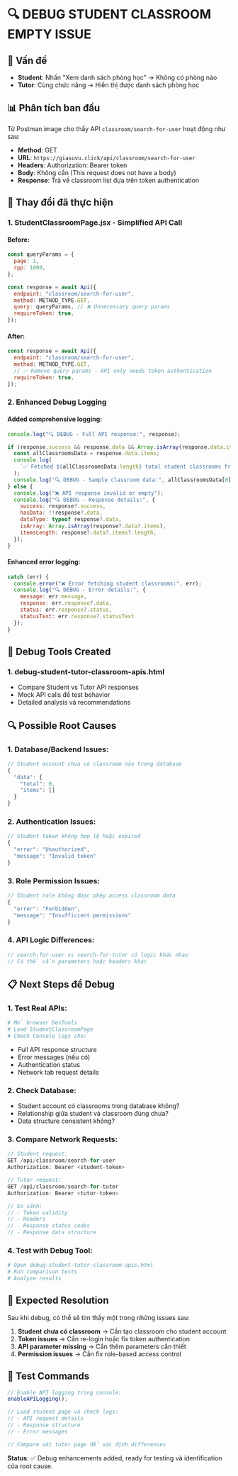 # 🔍 DEBUG STUDENT CLASSROOM EMPTY ISSUE

## 🎯 Vấn đề

- **Student**: Nhấn "Xem danh sách phòng học" → Không có phòng nào
- **Tutor**: Cùng chức năng → Hiển thị được danh sách phòng học

## 📊 Phân tích ban đầu

Từ Postman image cho thấy API `classroom/search-for-user` hoạt động như sau:

- **Method**: GET
- **URL**: `https://giasuvu.click/api/classroom/search-for-user`
- **Headers**: Authorization: Bearer token
- **Body**: Không cần (This request does not have a body)
- **Response**: Trả về classroom list dựa trên token authentication

## 🔧 Thay đổi đã thực hiện

### 1. **StudentClassroomPage.jsx - Simplified API Call**

#### Before:

```javascript
const queryParams = {
  page: 1,
  rpp: 1000,
};

const response = await Api({
  endpoint: "classroom/search-for-user",
  method: METHOD_TYPE.GET,
  query: queryParams, // ❌ Unnecessary query params
  requireToken: true,
});
```

#### After:

```javascript
const response = await Api({
  endpoint: "classroom/search-for-user",
  method: METHOD_TYPE.GET,
  // ✅ Remove query params - API only needs token authentication
  requireToken: true,
});
```

### 2. **Enhanced Debug Logging**

#### Added comprehensive logging:

```javascript
console.log("🔍 DEBUG - Full API response:", response);

if (response.success && response.data && Array.isArray(response.data.items)) {
  const allClassroomsData = response.data.items;
  console.log(
    `✅ Fetched ${allClassroomsData.length} total student classrooms from server`
  );
  console.log("🔍 DEBUG - Sample classroom data:", allClassroomsData[0]);
} else {
  console.log("❌ API response invalid or empty");
  console.log("🔍 DEBUG - Response details:", {
    success: response?.success,
    hasData: !!response?.data,
    dataType: typeof response?.data,
    isArray: Array.isArray(response?.data?.items),
    itemsLength: response?.data?.items?.length,
  });
}
```

#### Enhanced error logging:

```javascript
catch (err) {
  console.error("❌ Error fetching student classrooms:", err);
  console.log("🔍 DEBUG - Error details:", {
    message: err.message,
    response: err.response?.data,
    status: err.response?.status,
    statusText: err.response?.statusText
  });
}
```

## 🧪 Debug Tools Created

### 1. **debug-student-tutor-classroom-apis.html**

- Compare Student vs Tutor API responses
- Mock API calls để test behavior
- Detailed analysis và recommendations

## 🔍 Possible Root Causes

### 1. **Database/Backend Issues:**

```javascript
// Student account chưa có classroom nào trong database
{
  "data": {
    "total": 0,
    "items": []
  }
}
```

### 2. **Authentication Issues:**

```javascript
// Student token không hợp lệ hoặc expired
{
  "error": "Unauthorized",
  "message": "Invalid token"
}
```

### 3. **Role Permission Issues:**

```javascript
// Student role không được phép access classroom data
{
  "error": "Forbidden",
  "message": "Insufficient permissions"
}
```

### 4. **API Logic Differences:**

```javascript
// search-for-user vs search-for-tutor có logic khác nhau
// Có thể cần parameters hoặc headers khác
```

## 📋 Next Steps để Debug

### 1. **Test Real APIs:**

```bash
# Mở browser DevTools
# Load StudentClassroomPage
# Check Console logs cho:
```

- Full API response structure
- Error messages (nếu có)
- Authentication status
- Network tab request details

### 2. **Check Database:**

- Student account có classrooms trong database không?
- Relationship giữa student và classroom đúng chưa?
- Data structure consistent không?

### 3. **Compare Network Requests:**

```javascript
// Student request:
GET /api/classroom/search-for-user
Authorization: Bearer <student-token>

// Tutor request:
GET /api/classroom/search-for-tutor
Authorization: Bearer <tutor-token>

// So sánh:
// - Token validity
// - Headers
// - Response status codes
// - Response data structure
```

### 4. **Test with Debug Tool:**

```bash
# Open debug-student-tutor-classroom-apis.html
# Run comparison tests
# Analyze results
```

## 🎯 Expected Resolution

Sau khi debug, có thể sẽ tìm thấy một trong những issues sau:

1. **Student chưa có classroom** → Cần tạo classroom cho student account
2. **Token issues** → Cần re-login hoặc fix token authentication
3. **API parameter missing** → Cần thêm parameters cần thiết
4. **Permission issues** → Cần fix role-based access control

## 🔧 Test Commands

```javascript
// Enable API logging trong console:
enableAPILogging();

// Load student page và check logs:
// - API request details
// - Response structure
// - Error messages

// Compare với tutor page để xác định differences
```

**Status**: ✅ Debug enhancements added, ready for testing và identification của root cause.
